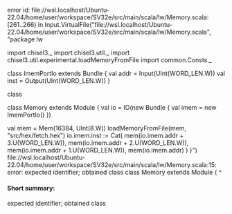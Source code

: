 error id: file://wsl.localhost/Ubuntu-22.04/home/user/workspace/SV32e/src/main/scala/lw/Memory.scala:[261..266) in Input.VirtualFile("file://wsl.localhost/Ubuntu-22.04/home/user/workspace/SV32e/src/main/scala/lw/Memory.scala", "package lw

import chisel3._
import chisel3.util._
import chisel3.util.experimental.loadMemoryFromFile
import common.Consts._

class ImemPortIo extends Bundle {
  val addr = Input(UInt(WORD_LEN.W))
  val inst = Output(UInt(WORD_LEN.W))
}

class 

class Memory extends Module {
  val io = IO(new Bundle {
    val imem = new ImemPortIo()
  })

  val mem = Mem(16384, UInt(8.W))
  loadMemoryFromFile(mem, "src/hex/fetch.hex")
  io.imem.inst := Cat(
    mem(io.imem.addr + 3.U(WORD_LEN.W)), 
    mem(io.imem.addr + 2.U(WORD_LEN.W)),
    mem(io.imem.addr + 1.U(WORD_LEN.W)),
    mem(io.imem.addr)
  )
}")
file://wsl.localhost/Ubuntu-22.04/home/user/workspace/SV32e/src/main/scala/lw/Memory.scala:15: error: expected identifier; obtained class
class Memory extends Module {
^
#### Short summary: 

expected identifier; obtained class